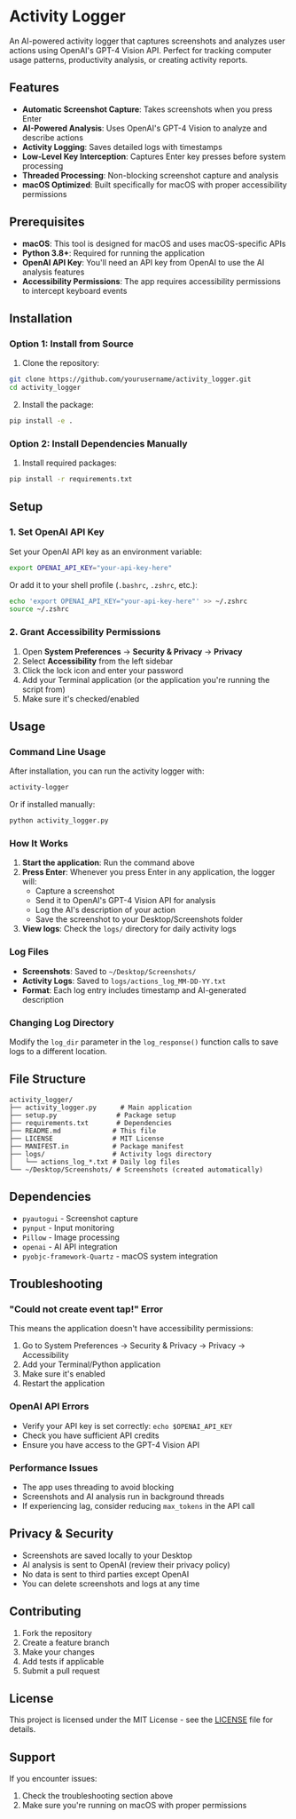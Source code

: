 # Activity Logger

An AI-powered activity logger that captures screenshots and analyzes user actions using OpenAI's GPT-4 Vision API. Perfect for tracking computer usage patterns, productivity analysis, or creating activity reports.

## Features

- **Automatic Screenshot Capture**: Takes screenshots when you press Enter
- **AI-Powered Analysis**: Uses OpenAI's GPT-4 Vision to analyze and describe actions
- **Activity Logging**: Saves detailed logs with timestamps
- **Low-Level Key Interception**: Captures Enter key presses before system processing
- **Threaded Processing**: Non-blocking screenshot capture and analysis
- **macOS Optimized**: Built specifically for macOS with proper accessibility permissions

## Prerequisites

- **macOS**: This tool is designed for macOS and uses macOS-specific APIs
- **Python 3.8+**: Required for running the application
- **OpenAI API Key**: You'll need an API key from OpenAI to use the AI analysis features
- **Accessibility Permissions**: The app requires accessibility permissions to intercept keyboard events

## Installation

### Option 1: Install from Source

1. Clone the repository:

```bash
git clone https://github.com/yourusername/activity_logger.git
cd activity_logger
```

2. Install the package:

```bash
pip install -e .
```

### Option 2: Install Dependencies Manually

1. Install required packages:

```bash
pip install -r requirements.txt
```

## Setup

### 1. Set OpenAI API Key

Set your OpenAI API key as an environment variable:

```bash
export OPENAI_API_KEY="your-api-key-here"
```

Or add it to your shell profile (`.bashrc`, `.zshrc`, etc.):

```bash
echo 'export OPENAI_API_KEY="your-api-key-here"' >> ~/.zshrc
source ~/.zshrc
```

### 2. Grant Accessibility Permissions

1. Open **System Preferences** → **Security & Privacy** → **Privacy**
2. Select **Accessibility** from the left sidebar
3. Click the lock icon and enter your password
4. Add your Terminal application (or the application you're running the script from)
5. Make sure it's checked/enabled

## Usage

### Command Line Usage

After installation, you can run the activity logger with:

```bash
activity-logger
```

Or if installed manually:

```bash
python activity_logger.py
```

### How It Works

1. **Start the application**: Run the command above
2. **Press Enter**: Whenever you press Enter in any application, the logger will:
   - Capture a screenshot
   - Send it to OpenAI's GPT-4 Vision API for analysis
   - Log the AI's description of your action
   - Save the screenshot to your Desktop/Screenshots folder
3. **View logs**: Check the `logs/` directory for daily activity logs

### Log Files

- **Screenshots**: Saved to `~/Desktop/Screenshots/`
- **Activity Logs**: Saved to `logs/actions_log_MM-DD-YY.txt`
- **Format**: Each log entry includes timestamp and AI-generated description


### Changing Log Directory

Modify the `log_dir` parameter in the `log_response()` function calls to save logs to a different location.

## File Structure

```
activity_logger/
├── activity_logger.py      # Main application
├── setup.py               # Package setup
├── requirements.txt       # Dependencies
├── README.md             # This file
├── LICENSE               # MIT License
├── MANIFEST.in           # Package manifest
├── logs/                 # Activity logs directory
│   └── actions_log_*.txt # Daily log files
└── ~/Desktop/Screenshots/ # Screenshots (created automatically)
```

## Dependencies

- `pyautogui` - Screenshot capture
- `pynput` - Input monitoring
- `Pillow` - Image processing
- `openai` - AI API integration
- `pyobjc-framework-Quartz` - macOS system integration

## Troubleshooting

### "Could not create event tap!" Error

This means the application doesn't have accessibility permissions:

1. Go to System Preferences → Security & Privacy → Privacy → Accessibility
2. Add your Terminal/Python application
3. Make sure it's enabled
4. Restart the application

### OpenAI API Errors

- Verify your API key is set correctly: `echo $OPENAI_API_KEY`
- Check you have sufficient API credits
- Ensure you have access to the GPT-4 Vision API

### Performance Issues

- The app uses threading to avoid blocking
- Screenshots and AI analysis run in background threads
- If experiencing lag, consider reducing `max_tokens` in the API call

## Privacy & Security

- Screenshots are saved locally to your Desktop
- AI analysis is sent to OpenAI (review their privacy policy)
- No data is sent to third parties except OpenAI
- You can delete screenshots and logs at any time

## Contributing

1. Fork the repository
2. Create a feature branch
3. Make your changes
4. Add tests if applicable
5. Submit a pull request

## License

This project is licensed under the MIT License - see the [LICENSE](LICENSE) file for details.

## Support

If you encounter issues:

1. Check the troubleshooting section above
2. Make sure you're running on macOS with proper permissions